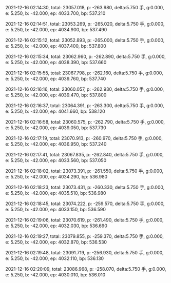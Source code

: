 2021-12-16 02:14:30, total: 23057.018, p: -263.980, delta:5.750 手, g:0.000, e: 5.250, b: -42.000, ep: 4033.700, bp: 537.210

2021-12-16 02:14:51, total: 23053.269, p: -265.020, delta:5.750 手, g:0.000, e: 5.250, b: -42.000, ep: 4034.900, bp: 537.490

2021-12-16 02:15:12, total: 23052.893, p: -265.000, delta:5.750 手, g:0.000, e: 5.250, b: -42.000, ep: 4037.400, bp: 537.800

2021-12-16 02:15:34, total: 23062.960, p: -262.890, delta:5.750 手, g:0.000, e: 5.250, b: -42.000, ep: 4038.390, bp: 537.660

2021-12-16 02:15:55, total: 23067.798, p: -262.160, delta:5.750 手, g:0.000, e: 5.250, b: -42.000, ep: 4039.760, bp: 537.740

2021-12-16 02:16:16, total: 23060.057, p: -262.930, delta:5.750 手, g:0.000, e: 5.250, b: -42.000, ep: 4039.470, bp: 537.800

2021-12-16 02:16:37, total: 23064.391, p: -263.300, delta:5.750 手, g:0.000, e: 5.250, b: -42.000, ep: 4041.660, bp: 538.120

2021-12-16 02:16:58, total: 23060.575, p: -262.790, delta:5.750 手, g:0.000, e: 5.250, b: -42.000, ep: 4039.050, bp: 537.730

2021-12-16 02:17:19, total: 23070.913, p: -260.970, delta:5.750 手, g:0.000, e: 5.250, b: -42.000, ep: 4036.950, bp: 537.240

2021-12-16 02:17:41, total: 23067.835, p: -262.840, delta:5.750 手, g:0.000, e: 5.250, b: -42.000, ep: 4033.560, bp: 537.050

2021-12-16 02:18:02, total: 23073.391, p: -261.550, delta:5.750 手, g:0.000, e: 5.250, b: -42.000, ep: 4034.290, bp: 536.980

2021-12-16 02:18:23, total: 23073.431, p: -260.330, delta:5.750 手, g:0.000, e: 5.250, b: -42.000, ep: 4035.510, bp: 536.980

2021-12-16 02:18:45, total: 23074.222, p: -259.570, delta:5.750 手, g:0.000, e: 5.250, b: -42.000, ep: 4033.150, bp: 536.590

2021-12-16 02:19:06, total: 23070.619, p: -261.490, delta:5.750 手, g:0.000, e: 5.250, b: -42.000, ep: 4032.030, bp: 536.690

2021-12-16 02:19:27, total: 23079.855, p: -259.370, delta:5.750 手, g:0.000, e: 5.250, b: -42.000, ep: 4032.870, bp: 536.530

2021-12-16 02:19:48, total: 23091.719, p: -256.930, delta:5.750 手, g:0.000, e: 5.250, b: -42.000, ep: 4032.110, bp: 536.130

2021-12-16 02:20:09, total: 23086.968, p: -258.070, delta:5.750 手, g:0.000, e: 5.250, b: -42.000, ep: 4030.010, bp: 536.010